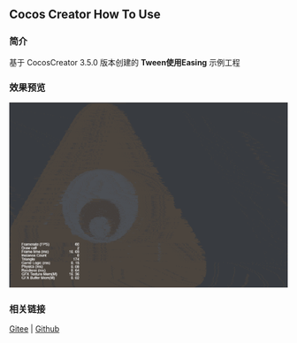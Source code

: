 ## Cocos Creator How To Use

### 简介

基于 CocosCreator 3.5.0 版本创建的 **Tween使用Easing** 示例工程

### 效果预览
![image](../../../gif/202203/2022030505.gif)

### 相关链接
[Gitee](https://gitee.com/mirrors_cocos-creator/example-cases/tree/v2.4.3/assets/cases/03_gameplay/tween) | [Github](https://github.com/cocos/example-projects/blob/v2.4.3/assets/cases/03_gameplay/tween)